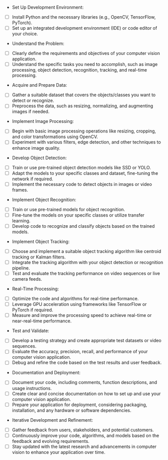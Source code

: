 * Set Up Development Environment:

- [ ] Install Python and the necessary libraries (e.g., OpenCV, TensorFlow, PyTorch).
- [ ] Set up an integrated development environment (IDE) or code editor of your choice.

* Understand the Problem:

- [ ] Clearly define the requirements and objectives of your computer vision application.
- [ ] Understand the specific tasks you need to accomplish, such as image processing, object detection, recognition, tracking, and real-time processing.

* Acquire and Prepare Data:

- [ ] Gather a suitable dataset that covers the objects/classes you want to detect or recognize.
- [ ] Preprocess the data, such as resizing, normalizing, and augmenting images if needed.

* Implement Image Processing:

- [ ] Begin with basic image processing operations like resizing, cropping, and color transformations using OpenCV.
- [ ] Experiment with various filters, edge detection, and other techniques to enhance image quality.

* Develop Object Detection:

- [ ] Train or use pre-trained object detection models like SSD or YOLO.
- [ ] Adapt the models to your specific classes and dataset, fine-tuning the network if required.
- [ ] Implement the necessary code to detect objects in images or video frames.

* Implement Object Recognition:

- [ ] Train or use pre-trained models for object recognition.
- [ ] Fine-tune the models on your specific classes or utilize transfer learning.
- [ ] Develop code to recognize and classify objects based on the trained models.

* Implement Object Tracking:

- [ ] Choose and implement a suitable object tracking algorithm like centroid tracking or Kalman filters.
- [ ] Integrate the tracking algorithm with your object detection or recognition pipeline.
- [ ] Test and evaluate the tracking performance on video sequences or live camera feeds.

* Real-Time Processing:

- [ ] Optimize the code and algorithms for real-time performance.
- [ ] Leverage GPU acceleration using frameworks like TensorFlow or PyTorch if required.
- [ ] Measure and improve the processing speed to achieve real-time or near-real-time performance.

* Test and Validate:

- [ ] Develop a testing strategy and create appropriate test datasets or video sequences.
- [ ] Evaluate the accuracy, precision, recall, and performance of your computer vision application.
- [ ] Debug and refine the code based on the test results and user feedback.

* Documentation and Deployment:

- [ ] Document your code, including comments, function descriptions, and usage instructions.
- [ ] Create clear and concise documentation on how to set up and use your computer vision application.
- [ ] Prepare your application for deployment, considering packaging, installation, and any hardware or software dependencies.

* Iterative Development and Refinement:

- [ ] Gather feedback from users, stakeholders, and potential customers.
- [ ] Continuously improve your code, algorithms, and models based on the feedback and evolving requirements.
- [ ] Stay updated with the latest research and advancements in computer vision to enhance your application over time.
